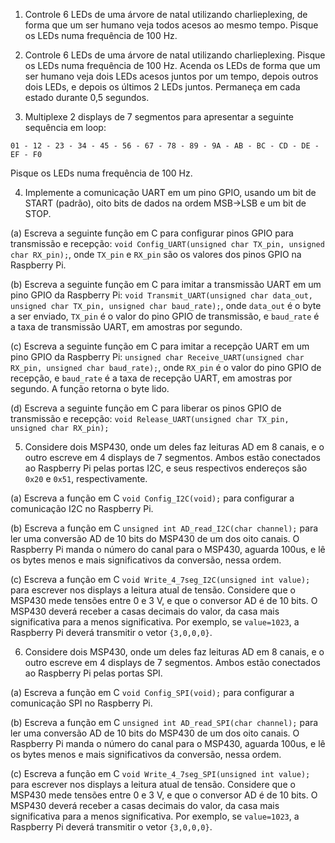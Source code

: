 1. Controle 6 LEDs de uma árvore de natal utilizando charlieplexing, de forma que um ser humano veja todos acesos ao mesmo tempo. Pisque os LEDs numa frequência de 100 Hz.

2. Controle 6 LEDs de uma árvore de natal utilizando charlieplexing. Pisque os LEDs numa frequência de 100 Hz. Acenda os LEDs de forma que um ser humano veja dois LEDs acesos juntos por um tempo, depois outros dois LEDs, e depois os últimos 2 LEDs juntos. Permaneça em cada estado durante 0,5 segundos.

3. Multiplexe 2 displays de 7 segmentos para apresentar a seguinte sequência em loop:

```
01 - 12 - 23 - 34 - 45 - 56 - 67 - 78 - 89 - 9A - AB - BC - CD - DE - EF - F0
```

Pisque os LEDs numa frequência de 100 Hz.

4. Implemente a comunicação UART em um pino GPIO, usando um bit de START (padrão), oito bits de dados na ordem MSB->LSB e um bit de STOP.

(a) Escreva a seguinte função em C para configurar pinos GPIO para transmissão e recepção: `void Config_UART(unsigned char TX_pin, unsigned char RX_pin);`, onde `TX_pin` e `RX_pin` são os valores dos pinos GPIO na Raspberry Pi.

(b) Escreva a seguinte função em C para imitar a transmissão UART em um pino GPIO da Raspberry Pi: `void Transmit_UART(unsigned char data_out, unsigned char TX_pin, unsigned char baud_rate);`, onde `data_out` é o byte a ser enviado, `TX_pin` é o valor do pino GPIO de transmissão, e `baud_rate` é a taxa de transmissão UART, em amostras por segundo.

(c) Escreva a seguinte função em C para imitar a recepção UART em um pino GPIO da Raspberry Pi: `unsigned char Receive_UART(unsigned char RX_pin, unsigned char baud_rate);`, onde `RX_pin` é o valor do pino GPIO de recepção, e `baud_rate` é a taxa de recepção UART, em amostras por segundo. A função retorna o byte lido.

(d) Escreva a seguinte função em C para liberar os pinos GPIO de transmissão e recepção: `void Release_UART(unsigned char TX_pin, unsigned char RX_pin);`

5. Considere dois MSP430, onde um deles faz leituras AD em 8 canais, e o outro escreve em 4 displays de 7 segmentos. Ambos estão conectados ao Raspberry Pi pelas portas I2C, e seus respectivos endereços são `0x20` e `0x51`, respectivamente.

(a) Escreva a função em C `void Config_I2C(void);` para configurar a comunicação I2C no Raspberry Pi.

(b) Escreva a função em C `unsigned int AD_read_I2C(char channel);` para ler uma conversão AD de 10 bits do MSP430 de um dos oito canais. O Raspberry Pi manda o número do canal para o MSP430, aguarda 100us, e lê os bytes menos e mais significativos da conversão, nessa ordem.

(c) Escreva a função em C `void Write_4_7seg_I2C(unsigned int value);` para escrever nos displays a leitura atual de tensão. Considere que o MSP430 mede tensões entre 0 e 3 V, e que o conversor AD é de 10 bits. O MSP430 deverá receber a casas decimais do valor, da casa mais significativa para a menos significativa. Por exemplo, se `value=1023`, a Raspberry Pi deverá transmitir o vetor `{3,0,0,0}`.

6. Considere dois MSP430, onde um deles faz leituras AD em 8 canais, e o outro escreve em 4 displays de 7 segmentos. Ambos estão conectados ao Raspberry Pi pelas portas SPI.

(a) Escreva a função em C `void Config_SPI(void);` para configurar a comunicação SPI no Raspberry Pi.

(b) Escreva a função em C `unsigned int AD_read_SPI(char channel);` para ler uma conversão AD de 10 bits do MSP430 de um dos oito canais. O Raspberry Pi manda o número do canal para o MSP430, aguarda 100us, e lê os bytes menos e mais significativos da conversão, nessa ordem.

(c) Escreva a função em C `void Write_4_7seg_SPI(unsigned int value);` para escrever nos displays a leitura atual de tensão. Considere que o MSP430 mede tensões entre 0 e 3 V, e que o conversor AD é de 10 bits. O MSP430 deverá receber a casas decimais do valor, da casa mais significativa para a menos significativa. Por exemplo, se `value=1023`, a Raspberry Pi deverá transmitir o vetor `{3,0,0,0}`.
